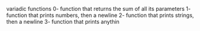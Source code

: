 variadic functions
0- function that returns the sum of all its parameters
1- function that prints numbers, then a newline
2- function that prints strings, then a newline
3- function that prints anythin

